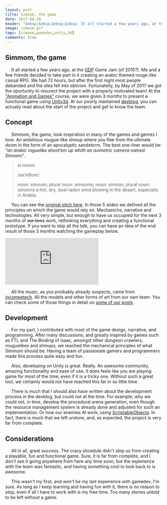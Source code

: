 ```yaml
---
layout: post
title: Simoom, the game
date: 2017-08-20
header: "&nbsp;&nbsp;&nbsp;&nbsp; It all started a few years ago, at the GDP Game Jam. Simmom, the game, took inspiration in many of the games and genres I love. An ambitious rougue-like shmup where you flee from the ultimate doom in the form of an apocalyptic sandstorm. The best one-liner would be: “an arabic roguelike shoot’em up whith an isometric camera named Simoom”. All in all, great success."
image: simoom.gif
tags: [simoom,gamedev,unity,3d]
comments: true
---
```


## Simmom, the game

&nbsp;&nbsp;&nbsp;&nbsp; It all started a few years ago, at the [GDP](http://gdpufrj.wikia.com/wiki/GDP) Game Jam (of 2015?). Me and a few friends decided to take part in it creating an arabic themed rouge-like casual RPG. We had 72 hours, but after the first night most people debanded and the idea fell into oblivion. Fortunatelly, by May of 2017 we got the oportunity to resurect the project with a properly motivated team! At the ["Animation and Games"](http://www.lcg.ufrj.br/~marroquim/courses/cos600/index.php) course, we were given 3 months to present a functional game using [Unity3d](https://unity3d.com/). At our poorly mantained [devblog](https://simoom-dev.github.io/blog/), you can actually read about the start of the project and get to know the team.

## Concept

&nbsp;&nbsp;&nbsp;&nbsp; Simmom, the game, took inspiration in many of the games and genres I love. An ambitious rougue-like shmup where you flee from the ultimate doom in the form of an apocalyptic sandstorm. The best one-liner would be: *“an arabic roguelike shoot’em up whith an isometric camera named Simoom”*.

> si·moom
>
> /səˈmo͞om/
>
> noun: simoom; plural noun: simooms; noun: simoon; plural noun: simoons
a hot, dry, dust-laden wind blowing in the desert, especially in Arabia.

&nbsp;&nbsp;&nbsp;&nbsp; You can see the [original pitch here](https://speakerdeck.com/pboueke/simoom-mvp-1). In those 5 slides we defined all the principles on which the game would rely on. Mechanichs, narrative and technologies.  All very simple, but enough to have us occupied for the next 3 months of ~~our lives~~ work, rethinking everything and creating a functional prototype. If you want to skip all the talk, you can have an idea of the end result of those 3 months watching the gameplay below.

<div class="videoWrapper">
  <iframe src="https://www.youtube.com/embed/MnLTP0E21lk" frameborder="0" allowfullscreen></iframe>
</div>

&nbsp;&nbsp;&nbsp;&nbsp; All the music, as you proibably already suspects, came from [incompetech](https://incompetech.com/). All the models and other forms of art from our own team. You can check some of those things in detail on [some of our posts](https://simoom-dev.github.io/blog/).

## Development

&nbsp;&nbsp;&nbsp;&nbsp; For my part, I contributed with most of the game design, narrative, and programming. After many discussions, and greatly inspired by games such as FTL and The Binding of Isaac, amongst other dungeon crawlers, rouguelikes and shmups, we reached the mechanical principles of what Simmom should be. Having a team of passionate gamers and programmers made this process quite easy and fun.

&nbsp;&nbsp;&nbsp;&nbsp; Also, developing on Unity is great. Really. An awesome community, amazing functionality and ease of use, it does feels like you are playing game for most of the time, even if it is a tricky one. Without such a great tool, we certainly would not have reached this far in so little time.

&nbsp;&nbsp;&nbsp;&nbsp; There is much that I should also have written about the development process in the devblog, but could not at the time. For example, why we could not, in time, develop the procedural arena generation, even though the resource management system is already done and adjusted for such an implementation. Or how our enemies AI work, using [ScriptableObjects](https://docs.unity3d.com/ScriptReference/ScriptableObject.html). In fact, there is much that we left undone, and, as expected, the project is very far from complete.

## Considerations

&nbsp;&nbsp;&nbsp;&nbsp; All in all, great success. The crazy shcedule didn't stop us from creating a playable, fun and functional game. Sure, it is far from complete, and I don't see it going anywhere from here any time soon, but the experience with the team was fantastic, and having something cool to look back to is awesome.

&nbsp;&nbsp;&nbsp;&nbsp; This wasn't my first, and won't be my last experience with gamedev, I'm sure. As long as I keep learning and having fun with it, there is no reason to stop, even if all I have to work with is my free time. Too many stories untold to be left without a game.
